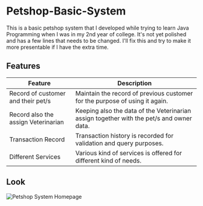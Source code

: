 # Petshop-Basic-System
This is a basic petshop system that I developed while trying to learn Java Programming when I was in my 2nd year of college. It's not yet polished and has a few lines that needs to be changed. I'll fix this and try to make it more presentable if I have the extra time.

## Features
| Feature | Description |
| ----------- | ----------- |
| Record of customer and their pet/s | Maintain the record of previous customer for the purpose of using it again. | 
| Record also the assign Veterinarian | Keeping also the data of the Veterinarian assign together with the pet/s and owner data. |
| Transaction Record | Transaction history is recorded for validation and query purposes. |
| Different Services | Various kind of services is offered for different kind of needs. |

## Look
![Petshop System Homepage](/Petshop-Basic-System/petshop.jpg "Petshop Homepage")
